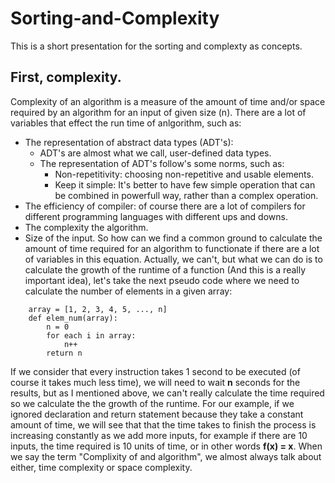 # Sorting-and-Complexity
This is a short presentation for the sorting and complexty as concepts.

## First, complexity.
Complexity of an algorithm is a measure of the amount of time and/or space required by an algorithm for an input of given size (n).
There are a lot of variables that effect the run time of anlgorithm, such as:
* The representation of abstract data types (ADT's):
	* ADT's are almost what we call, user-defined data types.
	* The representation of ADT's follow's some norms, such as:
		- Non-repetitivity: choosing non-repetitive and usable elements.
		- Keep it simple: It's better to have few simple operation that can be combined in powerfull way, rather than a complex operation.
* The efficiency of compiler: of course there are a lot of compilers for different programming languages with different ups and downs.
* The complexity the algorithm.
* Size of the input.
So how can we find a common ground to calculate the amount of time required for an algorithm to functionate if there are a lot of variables in this equation.
Actually, we can't, but what we can do is to calculate the growth of the runtime of a function (And this is a really important idea), let's take the next pseudo code where we need to calculate the number of elements in a given array:
```
	array = [1, 2, 3, 4, 5, ..., n]
	def	elem_num(array):
		n = 0
		for each i in array:
			n++
		return n
```
If we consider that every instruction takes 1 second to be executed (of course it takes much less time), we will need to wait **n** seconds for the results, but as I mentioned above, we can't really calculate the time required so we calculate the the growth of the runtime. For our example, if we ignored declaration and return statement because they take a constant amount of time, we will see that that the time takes to finish the process is increasing constantly as we add more inputs, for example if there are 10 inputs, the time required is 10 units of time, or in other words **f(x) = x**.
When we say the term "Complixity of and algorithm", we almost always talk about either, time complexity or space complexity.
